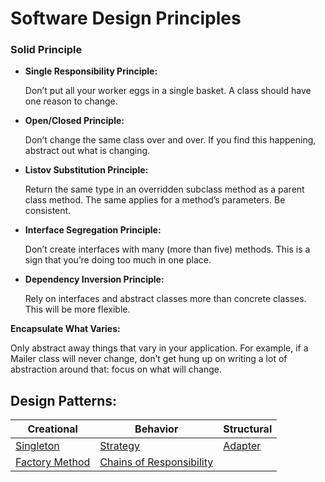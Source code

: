 # Software Design Principles

### Solid Principle

- **Single Responsibility Principle:** 

    Don’t put all your worker eggs in a single basket. A class should have one reason to change.


- **Open/Closed Principle:**

   Don’t change the same class over and over. If you find this happening, abstract out what is changing.


- **Listov Substitution Principle:**

   Return the same type in an overridden subclass method as a parent class method. The same applies for a
   method’s parameters. Be consistent.


- **Interface Segregation Principle:**

   Don’t create interfaces with many (more than five) methods. This is a sign that you’re doing too much in
   one place.


- **Dependency Inversion Principle:**

   Rely on interfaces and abstract classes more than concrete classes. This will be more flexible.


**Encapsulate What Varies:**
   
   Only abstract away things that vary in your application. For example, if a Mailer class will never change,
   don’t get hung up on writing a lot of abstraction around that: focus on what will change.

## Design Patterns: 
 Creational | Behavior | Structural 
--- | --- | --- 
[Singleton](src/Creational/singleton/readme.md) | [Strategy](src/Behavior/strategy/readme.md) | [Adapter](src/structural/adapter/readme.md)
[Factory Method](src/Creational/FactoryMethod/readme.md) | [Chains of Responsibility](src/Behavior/ChainsOfResponsibility/readme.md) | 